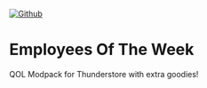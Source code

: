 [![Github](https://img.shields.io/badge/dynamic/json?url=https%3A%2F%2Fapi.github.com%2Frepos%2FnyooNyoo%2FLC_EmployeesOfTheWeek&query=%24.stargazers_count&suffix=%20stars&style=for-the-badge&logo=github&logoColor=%23FFFFFF&label=%20&labelColor=%23121212&color=%236cc644)](https://github.com/nyooNyoo/EmployeesOfTheWeek)
# Employees Of The Week
QOL Modpack for Thunderstore with extra goodies!
